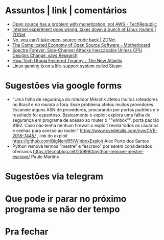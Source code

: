 Assuntos | link | comentários
=============================
* [Open source has a problem with monetization, not AWS - TechRepublic](https://www.techrepublic.com/article/open-source-has-a-problem-with-monetization-not-aws/)
* [Internet experiment goes wrong, takes down a bunch of Linux routers | ZDNet](https://www.zdnet.com/article/internet-experiment-goes-wrong-takes-down-a-bunch-of-linux-routers/)
* [No, you can't take open-source code back | ZDNet](https://www.zdnet.com/article/no-you-cant-take-open-source-code-back/)
* [The Complicated Economy of Open Source Software - Motherboard](https://motherboard.vice.com/en_us/article/43zak3/the-internet-was-built-on-the-free-labor-of-open-source-developers-is-that-sustainable)
* [Spectre Forever: Side-Channel Attacks Inescapable Unless CPU Designs Change, says Research](https://www.tomshardware.com/news/spectre-forever-cpu-security-flaws-research,38627.html)
* [
How Tech Utopia Fostered Tyranny - The New Atlantis
](https://l.lpho.de/2N9QHeZ)
* [Linux gaming is on a life-support system called Steam](https://www.engadget.com/2019/02/19/linux-gaming-steam-valve-epic-games-store/)

Sugestões via google forms
==========================
 * "Uma falha de segurança  do roteador Mikrotik afetou muitos roteadores no Brasil e no mundo a fora. Esse problema afetou muitos provedores. Escaneie alguns ASN de provedores, procurando por portas padrões e  o resultado foi espantoso. 
Basicamente o exploit explora uma falha de segurança em  programa de acesso ao router o ""winbox"", porta padrão 8192. Caso  não tenha nenhum firewall o exploit revela todos os usuários e senhas para acesso ao router."	https://www.cvedetails.com/cve/CVE-2018-7445/  , link do exploit https://github.com/BigNerd95/WinboxExploit	Alex Porto dos Santos
* Python remove termos “mestre” e “escravo” por serem considerados ofensivos	https://tecnoblog.net/259990/python-remove-mestre-escravo/	Paulo Martins

Sugestões via telegram
======================

Que pode ir parar no próximo programa se não der tempo
=======================================================

Pra fechar
==========


